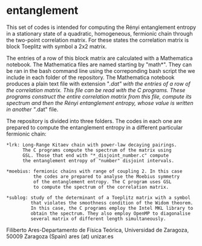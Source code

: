 # entanglement
This set of codes is intended for computing the Rényi entanglement 
entropy in a stationary state of a quadratic, homogeneous, fermionic
chain through the two-point correlation matrix. For these states the
correlation matrix is block Toeplitz with symbol a 2x2 matrix.

The entries of a row of this block matrix are calculated with a Mathematica
notebook. The Mathematica files are named starting by "math*". They can be
ran in the bash command line using the correponding bash script the we
include in each folder of the repository. The Mathematica notebook produces
a plain text file with extension "*.dat" with the entries of a row of the 
correlation matrix. This file can be read with the C programs. These programs
construct the entire correlation matrix from this file, compute 
its spectrum and then the Rényi entanglement entropy, whose value
is written in another "*.dat" file. 

The repository is divided into three folders. The codes in each one are
prepared to compute the entanglement entropy in a different particular 
fermionic chain:

    *lrk: Long-Range Kitaev chain with power-law decaying pairings. 
          The C programs compute the spectrum of the matrix using 
          GSL. Those that end with "*_disjoint_number.c" compute 
          the entanglement entropy of "number" disjoint intervals.
          
    *moebius: fermionic chains with range of coupling 2. In this case
              the codes are prepared to analyse the Moebius symmetry
              of the entanglement entropy. The C program uses GSL
              to compute the spectrum of the correlation matrix.
              
    *sublog: study of the determinant of a Toeplitz matrix with a symbol
             that violates the smoothness condition of the Widom theorem.
             In this case, the C programs employ the Intel MKL library to
             obtain the spectrum. They also employ OpenMP to diagonalise
             several matrix of different length simultaneously. 
            
 Filiberto Ares-Departamento de Física Teórica, Universidad de Zaragoza, 50009 Zaragoza (Spain) ares (at) unizar.es
